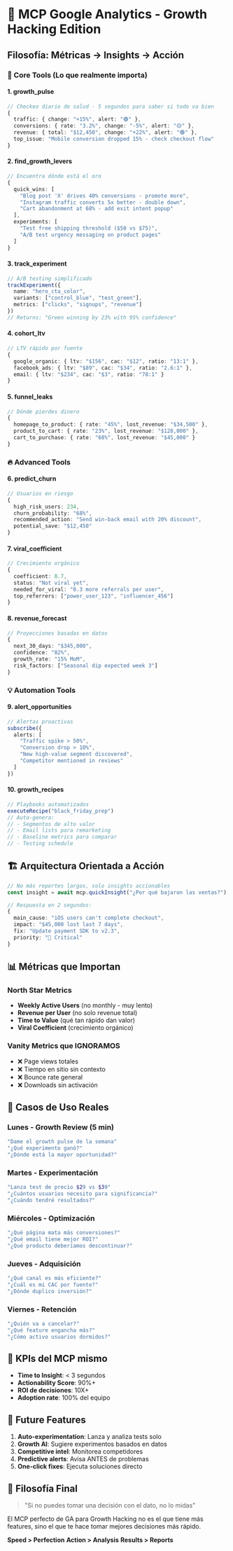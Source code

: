 # 🚀 MCP Google Analytics - Growth Hacking Edition

## Filosofía: Métricas → Insights → Acción

### 🎯 Core Tools (Lo que realmente importa)

#### 1. **growth_pulse** 
```typescript
// Checkeo diario de salud - 5 segundos para saber si todo va bien
{
  traffic: { change: "+15%", alert: "🟢" },
  conversions: { rate: "3.2%", change: "-5%", alert: "🟡" },
  revenue: { total: "$12,450", change: "+22%", alert: "🟢" },
  top_issue: "Mobile conversion dropped 15% - check checkout flow"
}
```

#### 2. **find_growth_levers**
```typescript
// Encuentra dónde está el oro
{
  quick_wins: [
    "Blog post 'X' drives 40% conversions - promote more",
    "Instagram traffic converts 5x better - double down",
    "Cart abandonment at 68% - add exit intent popup"
  ],
  experiments: [
    "Test free shipping threshold ($50 vs $75)",
    "A/B test urgency messaging on product pages"
  ]
}
```

#### 3. **track_experiment**
```typescript
// A/B testing simplificado
trackExperiment({
  name: "hero_cta_color",
  variants: ["control_blue", "test_green"],
  metrics: ["clicks", "signups", "revenue"]
})
// Returns: "Green winning by 23% with 95% confidence"
```

#### 4. **cohort_ltv**
```typescript
// LTV rápido por fuente
{
  google_organic: { ltv: "$156", cac: "$12", ratio: "13:1" },
  facebook_ads: { ltv: "$89", cac: "$34", ratio: "2.6:1" },
  email: { ltv: "$234", cac: "$3", ratio: "78:1" }
}
```

#### 5. **funnel_leaks**
```typescript
// Dónde pierdes dinero
{
  homepage_to_product: { rate: "45%", lost_revenue: "$34,500" },
  product_to_cart: { rate: "23%", lost_revenue: "$128,000" },
  cart_to_purchase: { rate: "68%", lost_revenue: "$45,000" }
}
```

### 🔥 Advanced Tools

#### 6. **predict_churn**
```typescript
// Usuarios en riesgo
{
  high_risk_users: 234,
  churn_probability: "68%",
  recommended_action: "Send win-back email with 20% discount",
  potential_save: "$12,450"
}
```

#### 7. **viral_coefficient**
```typescript
// Crecimiento orgánico
{
  coefficient: 0.7,
  status: "Not viral yet",
  needed_for_viral: "0.3 more referrals per user",
  top_referrers: ["power_user_123", "influencer_456"]
}
```

#### 8. **revenue_forecast**
```typescript
// Proyecciones basadas en datos
{
  next_30_days: "$345,000",
  confidence: "82%",
  growth_rate: "15% MoM",
  risk_factors: ["Seasonal dip expected week 3"]
}
```

### 💡 Automation Tools

#### 9. **alert_opportunities**
```typescript
// Alertas proactivas
subscribe({
  alerts: [
    "Traffic spike > 50%",
    "Conversion drop > 10%", 
    "New high-value segment discovered",
    "Competitor mentioned in reviews"
  ]
})
```

#### 10. **growth_recipes**
```typescript
// Playbooks automatizados
executeRecipe("black_friday_prep")
// Auto-genera:
// - Segmentos de alto valor
// - Email lists para remarketing  
// - Baseline metrics para comparar
// - Testing schedule
```

## 🏗️ Arquitectura Orientada a Acción

```typescript
// No más reportes largos, solo insights accionables
const insight = await mcp.quickInsight("¿Por qué bajaron las ventas?")

// Respuesta en 2 segundos:
{
  main_cause: "iOS users can't complete checkout",
  impact: "$45,000 lost last 7 days",
  fix: "Update payment SDK to v2.3",
  priority: "🔴 Critical"
}
```

## 📊 Métricas que Importan

### North Star Metrics
- **Weekly Active Users** (no monthly - muy lento)
- **Revenue per User** (no solo revenue total)
- **Time to Value** (qué tan rápido dan valor)
- **Viral Coefficient** (crecimiento orgánico)

### Vanity Metrics que IGNORAMOS
- ❌ Page views totales
- ❌ Tiempo en sitio sin contexto
- ❌ Bounce rate general
- ❌ Downloads sin activación

## 🚀 Casos de Uso Reales

### Lunes - Growth Review (5 min)
```bash
"Dame el growth pulse de la semana"
"¿Qué experimento ganó?"
"¿Dónde está la mayor oportunidad?"
```

### Martes - Experimentación
```bash
"Lanza test de precio $29 vs $39"
"¿Cuántos usuarios necesito para significancia?"
"¿Cuándo tendré resultados?"
```

### Miércoles - Optimización
```bash
"¿Qué página mata más conversiones?"
"¿Qué email tiene mejor ROI?"
"¿Qué producto deberíamos descontinuar?"
```

### Jueves - Adquisición
```bash
"¿Qué canal es más eficiente?"
"¿Cuál es mi CAC por fuente?"
"¿Dónde duplico inversión?"
```

### Viernes - Retención
```bash
"¿Quién va a cancelar?"
"¿Qué feature engancha más?"
"¿Cómo activo usuarios dormidos?"
```

## 🎯 KPIs del MCP mismo

- **Time to Insight**: < 3 segundos
- **Actionability Score**: 90%+ 
- **ROI de decisiones**: 10X+
- **Adoption rate**: 100% del equipo

## 🔮 Future Features

1. **Auto-experimentation**: Lanza y analiza tests solo
2. **Growth AI**: Sugiere experimentos basados en datos
3. **Competitive intel**: Monitorea competidores
4. **Predictive alerts**: Avisa ANTES de problemas
5. **One-click fixes**: Ejecuta soluciones directo

## 💭 Filosofía Final

> "Si no puedes tomar una decisión con el dato, no lo midas"

El MCP perfecto de GA para Growth Hacking no es el que tiene más features, sino el que te hace tomar mejores decisiones más rápido.

**Speed > Perfection**
**Action > Analysis** 
**Results > Reports**